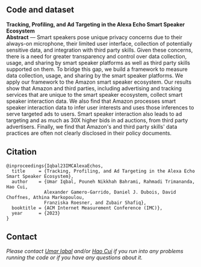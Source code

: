 ## Code and dataset

**Tracking, Profiling, and Ad Targeting in the Alexa Echo Smart Speaker Ecosystem**  
**Abstract** &mdash; Smart speakers pose unique privacy concerns due to their always-on microphone, their limited user interface, collection of potentially sensitive data, and integration with third party skills. Given these concerns, there is a need for greater transparency and control over data collection, usage, and sharing by smart speaker platforms as well as third party skills supported on them. To bridge this gap, we build a framework to measure data collection, usage, and sharing by the smart speaker platforms. We apply our framework to the Amazon smart speaker ecosystem. Our results show that Amazon and third parties, including advertising and tracking services that are unique to the smart speaker ecosystem, collect smart speaker interaction data. We also find that Amazon processes smart speaker interaction data to infer user interests and uses those inferences to serve targeted ads to users. Smart speaker interaction also leads to ad targeting and as much as 30X higher bids in ad auctions, from third party advertisers. Finally, we find that Amazon's and third party skills' data practices are often not clearly disclosed in their policy documents.



## Citation
```
@inproceedings{Iqbal23IMCAlexaEchos,
  title     = {Tracking, Profiling, and Ad Targeting in the Alexa Echo Smart Speaker Ecosystem},
  author    = {Umar Iqbal, Pouneh Nikkhah Bahrami, Rahmadi Trimananda, Hao Cui,
              Alexander Gamero-Garrido, Daniel J. Dubois, David Choffnes, Athina Markopoulou,
              Franziska Roesner, and Zubair Shafiq},
  booktitle = {ACM Internet Measurement Conference (IMC)},
  year      = {2023}
}
```

## Contact

*Please contact [Umar Iqbal](https://www.umariqbal.com) and/or [Hao Cui](https://www.ics.uci.edu/~cuih7/) if you run into any problems running the code or if you have any questions about it.*
